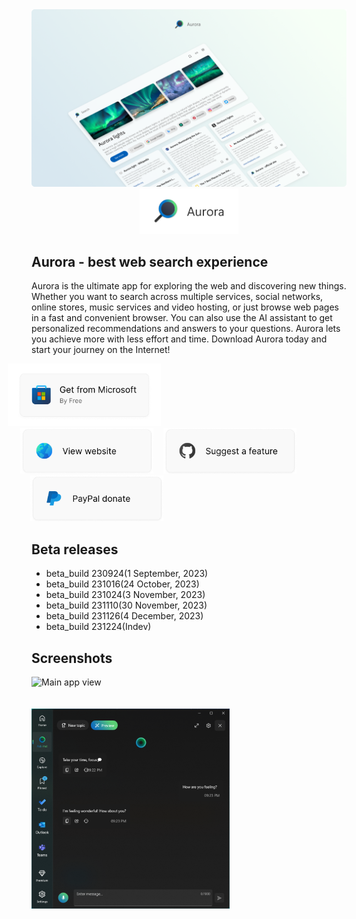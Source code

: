 <img src="Web\assets\github-hero-art.png" />
<div style="text-align: center;">
    <picture>
        <source media="(prefers-color-scheme: dark)" srcset="Web\assets\branding-logo-dark.png">
        <img height="73px" alt="View website" src="Web\assets\branding-logo.png">
    </picture>
</div>

## Aurora - best web search experience

Aurora is the ultimate app for exploring the web and discovering new things. Whether you want to search across multiple services, social networks, online stores, music services and video hosting, or just browse web pages in a fast and convenient browser. You can also use the AI assistant to get personalized recommendations and answers to your questions. Aurora lets you achieve more with less effort and time. Download Aurora today and start your journey on the Internet!

<div style="display: table; position: relative; left: -18px; width: 100%;">
    <a href="https://apps.microsoft.com/detail/9MXZLDLCTFWL" style="display: inline-block; padding: 0px; position: relative; left: -20px;">
        <picture>
            <source media="(prefers-color-scheme: dark)" srcset="Web\assets\github\ms-store-get-dark.png" />
            <img height="100px" alt="Get from Microsoft Store" src="Web\assets\github\ms-store-get-light.png" style="object-fit: contain;" />
        </picture>
    </a>
    <br />
    <a href="https://dmitryborodiy.github.io/Aurora/Web" style="display: inline-block; padding: 0px; position: relative; left: 0px; margin: 0px;">
        <picture>
            <source media="(prefers-color-scheme: dark)" srcset="Web\assets\github\view-website-dark.png">
            <img height="73px" alt="View website" src="Web\assets\github\view-website-light.png">
        </picture>
    </a>
    <a href="https://github.com/DmitryBorodiy/Aurora/issues/new" style="display: inline-block; padding: 0px; position: relative; left: 16px; margin: 0px;">
        <picture>
            <source media="(prefers-color-scheme: dark)" srcset="Web\assets\github\suggest-feature-dark.png">
            <img height="73px" alt="Suggest a feature" src="Web\assets\github\suggest-feature-light.png">
        </picture>
    </a>
    <a href="https://github.com/DmitryBorodiy/Aurora/issues/new" style="display: inline-block; padding: 0px; position: relative; left: 16px; margin: 0px;">
        <picture>
            <source media="(prefers-color-scheme: dark)" srcset="Web\assets\github\paypal-donate-dark.png">
            <img height="73px" alt="Donate with PayPal" src="Web\assets\github\paypal-donate-light.png">
        </picture>
    </a>
</div>

## Beta releases

- beta_build 230924(1 September, 2023)
- beta_build 231016(24 October, 2023)
- beta_build 231024(3 November, 2023)
- beta_build 231110(30 November, 2023)
- beta_build 231126(4 December, 2023)
- beta_build 231224(Indev)

## Screenshots

<picture>
    <source media="(prefers-color-scheme: dark)" srcset="Web\assets\app-main-view-dark.png">
    <img height="320px" alt="Main app view" src="Web\assets\github\app-main-view-light.png">
</picture><br />
<br />
<br />
<img height="320px" src="Web\assets\github\screen0.png" /><br />
